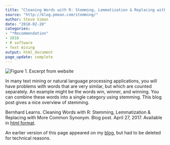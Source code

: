 ```yaml
---
title: "Cleaning Words with R: Stemming, Lemmatization & Replacing with More Common Synonym"
source: "http://blog.pmean.com/stemming/"
author: Steve Simon
date: "2018-02-20"
categories:
- "*Recommendation"
- 2018
- R software
- Text mining
output: html_document
page_update: complete
---
```


![Figure 1. Excerpt from website](http://www.pmean.com/new-images/18/stemming-01.png)

<div class="notes">

In many text mining or natural language processing applications, you will have problems with words that are very similar, but which are counted separately. An example might be the words win, winner, and winning. You can combine these words into a single category using stemming. This blog post gives a nice overview of stemming.

Bernhard Learns. Cleaning Words with R: Stemming, Lemmatization & Replacing with More Common Synonym. Blog post. April 27, 2017. Available in [html format][lea1].

[lea1]: http://www.bernhardlearns.com/2017/04/cleaning-words-with-r-stemming.html

An earlier version of this page appeared on my [blog][sim2], but had to be deleted for technical reasons.

[sim2]: http://blog.pmean.com

</div>
